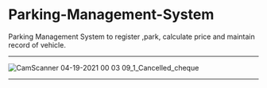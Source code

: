 # Parking-Management-System
Parking Management System to register ,park, calculate price and maintain record of vehicle. 

***
![CamScanner 04-19-2021 00 03 09_1_Cancelled_cheque](https://user-images.githubusercontent.com/42905279/139539008-d76239a6-da1e-4391-90b9-8df626f5d900.jpg)

***
